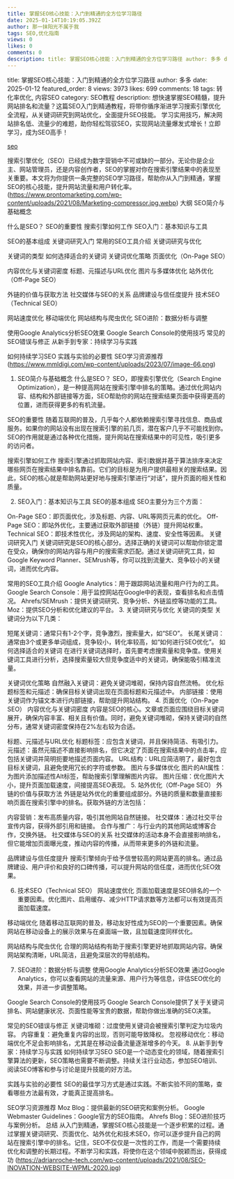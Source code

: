```yaml
---
title: 掌握SEO核心技能：入门到精通的全方位学习路径
date: 2025-01-14T10:19:05.392Z
author: 那一抹阳光不属于我
tags: SEO,优化指南
views: 0
likes: 0
comments: 0
description: title: 掌握SEO核心技能：入门到精通的全方位学习路径 author: 多多 date: 2025-01-12 featured_order: 8 views: 3973 likes: 699 comments: 18 tags: 转化率优化, 内容SEO category: SEO教程 description: 想快速掌握SEO精髓，提升网站排名和流量？这篇SEO入门到精通教程，将带你循序...
---
```


title: 掌握SEO核心技能：入门到精通的全方位学习路径
author: 多多
date: 2025-01-12
featured_order: 8
views: 3973
likes: 699
comments: 18
tags: 转化率优化, 内容SEO
category: SEO教程
description: 想快速掌握SEO精髓，提升网站排名和流量？这篇SEO入门到精通教程，将带你循序渐进学习搜索引擎优化全流程，从关键词研究到网站优化，全面提升SEO技能。  学习实用技巧，解决网站排名低、流量少的难题，助你轻松驾驭SEO，实现网站流量爆发式增长！立即学习，成为SEO高手！

[seo](https://wsoo.me)

搜索引擎优化（SEO）已经成为数字营销中不可或缺的一部分。无论你是企业主、网站管理员，还是内容创作者，SEO的掌握对你在搜索引擎结果中的表现至关重要。本文将为你提供一条完整的SEO学习路径，帮助你从入门到精通，掌握SEO的核心技能，提升网站流量和用户转化率。
(https://www.prontomarketing.com/wp-content/uploads/2021/08/Marketing-compressor.jpg.webp)
大纲
SEO简介与基础概念

什么是SEO？
SEO的重要性
搜索引擎如何工作
SEO入门：基本知识与工具

SEO的基本组成
关键词研究入门
常用的SEO工具介绍
关键词研究与优化

关键词的类型
如何选择适合的关键词
关键词优化策略
页面优化（On-Page SEO）

内容优化与关键词密度
标题、元描述与URL优化
图片与多媒体优化
站外优化（Off-Page SEO）

外链的价值与获取方法
社交媒体与SEO的关系
品牌建设与信任度提升
技术SEO（Technical SEO）

网站速度优化
移动端优化
网站结构与爬虫优化
SEO进阶：数据分析与调整

使用Google Analytics分析SEO效果
Google Search Console的使用技巧
常见的SEO错误与修正
从新手到专家：持续学习与实践

如何持续学习SEO
实践与实验的必要性
SEO学习资源推荐
(https://www.mmldigi.com/wp-content/uploads/2023/07/image-66.png)
1. SEO简介与基础概念
什么是SEO？
SEO，即搜索引擎优化（Search Engine Optimization），是一种提高网站在搜索引擎中排名的策略。通过优化网站内容、结构和外部链接等方面，SEO帮助你的网站在搜索结果页面中获得更高的位置，进而获得更多的有机流量。

SEO的重要性
随着互联网的普及，几乎每个人都依赖搜索引擎寻找信息、商品或服务。如果你的网站没有出现在搜索引擎的前几页，潜在客户几乎不可能找到你。SEO的作用就是通过各种优化措施，提升网站在搜索结果中的可见性，吸引更多的访问者。

搜索引擎如何工作
搜索引擎通过抓取网站内容、索引数据并基于算法排序来决定哪些网页在搜索结果中排名靠前。它们的目标是为用户提供最相关的搜索结果。因此，SEO的核心就是帮助网站更好地与搜索引擎进行“对话”，提升页面的相关性和质量。

2. SEO入门：基本知识与工具
SEO的基本组成
SEO主要分为三个方面：

On-Page SEO：即页面优化，涉及标题、内容、URL等网页元素的优化。
Off-Page SEO：即站外优化，主要通过获取外部链接（外链）提升网站权重。
Technical SEO：即技术性优化，涉及网站的架构、速度、安全性等因素。
关键词研究入门
关键词研究是SEO的核心部分。选择正确的关键词可以帮助你锁定潜在受众，确保你的网站内容与用户的搜索需求匹配。通过关键词研究工具，如Google Keyword Planner、SEMrush等，你可以找到流量大、竞争较小的关键词，进而优化内容。

常用的SEO工具介绍
Google Analytics：用于跟踪网站流量和用户行为的工具。
Google Search Console：用于监控网站在Google中的表现，查看排名和点击情况。
Ahrefs/SEMrush：提供关键词研究、竞争分析、外链监控等功能的工具。
Moz：提供SEO分析和优化建议的平台。
3. 关键词研究与优化
关键词的类型
关键词分为以下几类：

短尾关键词：通常只有1-2个字，竞争激烈，搜索量大，如“SEO”。
长尾关键词：通常由3个或更多单词组成，竞争较小，转化率较高，如“如何进行SEO优化”。
如何选择适合的关键词
在进行关键词选择时，首先要考虑搜索量和竞争度。使用关键词工具进行分析，选择搜索量较大但竞争度适中的关键词，确保能吸引精准流量。

关键词优化策略
自然融入关键词：避免关键词堆砌，保持内容自然流畅。
优化标题标签和元描述：确保目标关键词出现在页面标题和元描述中。
内部链接：使用关键词作为锚文本进行内部链接，帮助提升网站结构。
4. 页面优化（On-Page SEO）
内容优化与关键词密度
内容是SEO的核心。文章或页面应围绕目标关键词展开，确保内容丰富、相关且有价值。同时，避免关键词堆砌，保持关键词的自然分布，通常关键词密度保持在2%左右较为合适。

标题、元描述与URL优化
标题标签：应包含关键词，并且保持简洁、有吸引力。
元描述：虽然元描述不直接影响排名，但它决定了页面在搜索结果中的点击率，应包括关键词并简明扼要地描述页面内容。
URL结构：URL应简洁明了，最好包含目标关键词，且避免使用冗长的字符或参数。
图片与多媒体优化
图片的Alt属性：为图片添加描述性Alt标签，帮助搜索引擎理解图片内容。
图片压缩：优化图片大小，提升页面加载速度，间接提高SEO表现。
5. 站外优化（Off-Page SEO）
外链的价值与获取方法
外链是站外优化的重要组成部分。外链的质量和数量直接影响页面在搜索引擎中的排名。获取外链的方法包括：

内容营销：发布高质量内容，吸引其他网站自然链接。
社交媒体：通过社交平台宣传内容，获得外部引用和链接。
合作与推广：与行业内的其他网站或博客合作，交换外链。
社交媒体与SEO的关系
社交媒体的活动本身不会直接影响排名，但它能增加页面曝光度，推动内容的传播，从而带来更多的外链和流量。

品牌建设与信任度提升
搜索引擎倾向于给予信誉较高的网站更高的排名。通过品牌建设、用户评价和良好的口碑传播，可以提升网站的信任度，进而优化SEO效果。

6. 技术SEO（Technical SEO）
网站速度优化
页面加载速度是SEO排名的一个重要因素。优化图片、启用缓存、减少HTTP请求数等方法都可以有效提高页面加载速度。

移动端优化
随着移动互联网的普及，移动友好性成为SEO的一个重要因素。确保网站在移动设备上的展示效果与在桌面端一致，且加载速度同样优化。

网站结构与爬虫优化
合理的网站结构有助于搜索引擎更好地抓取网站内容。确保网站架构清晰，URL简洁，且避免深层次的导航结构。

7. SEO进阶：数据分析与调整
使用Google Analytics分析SEO效果
通过Google Analytics，你可以查看网站的流量来源、用户行为等信息，评估SEO优化的效果，并进一步调整策略。

Google Search Console的使用技巧
Google Search Console提供了关于关键词排名、网站健康状况、页面性能等宝贵的数据，帮助你做出准确的SEO决策。

常见的SEO错误与修正
关键词堆砌：过度使用关键词会被搜索引擎判定为垃圾内容。
内容重复：避免重复内容的出现，否则可能导致降权。
忽视移动优化：移动端优化不足会影响排名，尤其是在移动设备流量逐渐增多的今天。
8. 从新手到专家：持续学习与实践
如何持续学习SEO
SEO是一个动态变化的领域，随着搜索引擎算法的更新，SEO策略也需要不断调整。持续关注行业动态，参加SEO培训、阅读SEO博客和参与讨论是提升技能的好方法。

实践与实验的必要性
SEO的最佳学习方式是通过实践。不断实验不同的策略，查看哪些方法最有效，才能真正提高排名。

SEO学习资源推荐
Moz Blog：提供最新的SEO研究和案例分析。
Google Webmaster Guidelines：Google官方的SEO指南。
Ahrefs Blog：SEO进阶技巧与案例分析。
总结
从入门到精通，掌握SEO核心技能是一个逐步积累的过程。通过掌握关键词研究、页面优化、站外优化和技术SEO，你可以逐步提升自己的网站在搜索引擎中的排名。记住，SEO不仅仅是一次性的工作，而是一个需要持续优化和调整的长期过程。不断学习和实践，将使你在这个领域中脱颖而出，获得成功
(https://adrianroche-tech.com/wp-content/uploads/2021/08/SEO-INOVATION-WEBSITE-WPML-2020.jpg)